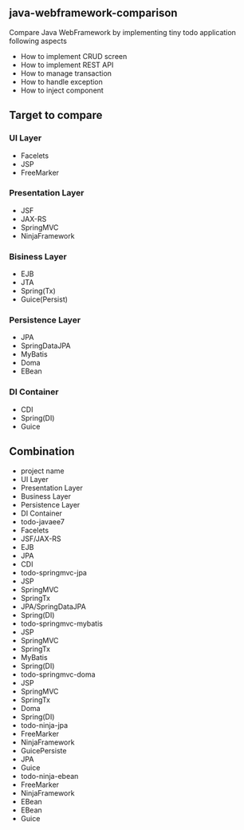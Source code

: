 ## java-webframework-comparison

Compare Java WebFramework by implementing tiny todo application following aspects

* How to implement CRUD screen
* How to implement REST API
* How to manage transaction
* How to handle exception
* How to inject component

## Target to compare

### UI Layer
* Facelets
* JSP
* FreeMarker

### Presentation Layer
* JSF
* JAX-RS
* SpringMVC
* NinjaFramework

### Bisiness Layer
* EJB
* JTA
* Spring(Tx)
* Guice(Persist)

### Persistence Layer
* JPA
* SpringDataJPA
* MyBatis
* Doma
* EBean

### DI Container
* CDI
* Spring(DI)
* Guice

## Combination
* project name
 * UI Layer
 * Presentation Layer
 * Business Layer
 * Persistence Layer
 * DI Container
* todo-javaee7
 * Facelets
 * JSF/JAX-RS
 * EJB
 * JPA
 * CDI
* todo-springmvc-jpa
 * JSP
 * SpringMVC
 * SpringTx
 * JPA/SpringDataJPA
 * Spring(DI)
* todo-springmvc-mybatis
 * JSP
 * SpringMVC
 * SpringTx
 * MyBatis
 * Spring(DI)
* todo-springmvc-doma
 * JSP
 * SpringMVC
 * SpringTx
 * Doma
 * Spring(DI)
* todo-ninja-jpa
 * FreeMarker
 * NinjaFramework
 * GuicePersiste
 * JPA
 * Guice
* todo-ninja-ebean
 * FreeMarker
 * NinjaFramework
 * EBean
 * EBean
 * Guice
